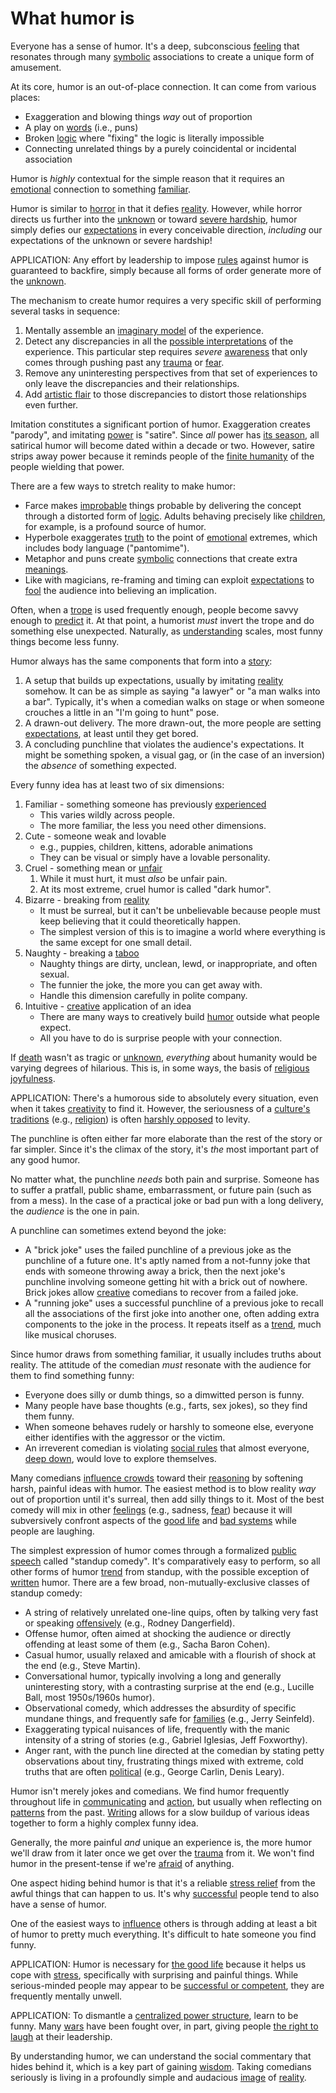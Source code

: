 
# What humor is

Everyone has a sense of humor. It's a deep, subconscious [feeling](mind-feelings.md) that resonates through many [symbolic](symbols.md) associations to create a unique form of amusement.

At its core, humor is an out-of-place connection. It can come from various places:

- Exaggeration and blowing things *way* out of proportion
- A play on [words](language.md) (i.e., puns)
- Broken [logic](logic.md) where "fixing" the logic is literally impossible
- Connecting unrelated things by a purely coincidental or incidental association

Humor is *highly* contextual for the simple reason that it requires an [emotional](mind-feelings.md) connection to something [familiar](understanding.md).

Humor is similar to [horror](mind-feelings-fear.md) in that it defies [reality](reality.md). However, while horror directs us further into the [unknown](unknown.md) or toward [severe hardship](hardship-ptsd.md), humor simply defies our [expectations](imagination.md) in every conceivable direction, *including* our expectations of the unknown or severe hardship!

APPLICATION: Any effort by leadership to impose [rules](people-rules.md) against humor is guaranteed to backfire, simply because all forms of order generate more of the [unknown](unknown.md).

The mechanism to create humor requires a very specific skill of performing several tasks in sequence:

1. Mentally assemble an [imaginary model](people-image-why.md) of the experience.
2. Detect any discrepancies in all the [possible interpretations](understanding.md) of the experience. This particular step requires *severe* [awareness](awareness.md) that only comes through pushing past any [trauma](hardship-ptsd.md) or [fear](mind-feelings-fear.md).
3. Remove any uninteresting perspectives from that set of experiences to only leave the discrepancies and their relationships.
4. Add [artistic flair](mind-creativity.md) to those discrepancies to distort those relationships even further.

Imitation constitutes a significant portion of humor. Exaggeration creates "parody", and imitating [power](power.md) is "satire". Since *all* power has [its season](trends.md), all satirical humor will become dated within a decade or two. However, satire strips away power because it reminds people of the [finite humanity](humanity.md) of the people wielding that power.

There are a few ways to stretch reality to make humor:

- Farce makes [improbable](math.md) things probable by delivering the concept through a distorted form of [logic](logic.md). Adults behaving precisely like [children](maturity.md), for example, is a profound source of humor.
- Hyperbole exaggerates [truth](reality.md) to the point of [emotional](mind-feelings.md) extremes, which includes body language ("pantomime").
- Metaphor and puns create [symbolic](symbols.md) connections that create extra [meanings](values.md).
- Like with magicians, re-framing and timing can exploit [expectations](imagination.md) to [fool](people-image-distortion.md) the audience into believing an implication.

Often, when a [trope](https://tvtropes.org/) is used frequently enough, people become savvy enough to [predict](imagination.md) it. At that point, a humorist *must* invert the trope and do something else unexpected. Naturally, as [understanding](understanding.md) scales, most funny things become less funny.

Humor always has the same components that form into a [story](stories-why.md):

1. A setup that builds up expectations, usually by imitating [reality](reality.md) somehow. It can be as simple as saying "a lawyer" or "a man walks into a bar". Typically, it's when a comedian walks on stage or when someone crouches a little in an "I'm going to hunt" pose.
2. A drawn-out delivery. The more drawn-out, the more people are setting [expectations](imagination.md), at least until they get bored.
3. A concluding punchline that violates the audience's expectations. It might be something spoken, a visual gag, or (in the case of an inversion) the *absence* of something expected.

Every funny idea has at least two of six dimensions:

1. Familiar - something someone has previously [experienced](understanding.md)
   - This varies wildly across people.
   - The more familiar, the less you need other dimensions.
2. Cute - someone weak and lovable
   - e.g., puppies, children, kittens, adorable animations
   - They can be visual or simply have a lovable personality.
3. Cruel - something mean or [unfair](morality-justice.md)
   1. While it must hurt, it must *also* be unfair pain.
   2. At its most extreme, cruel humor is called "dark humor".
4. Bizarre - breaking from [reality](reality.md)
   - It must be surreal, but it can't be unbelievable because people must keep believing that it could theoretically happen.
   - The simplest version of this is to imagine a world where everything is the same except for one small detail.
5. Naughty - breaking a [taboo](morality-taboo.md)
   - Naughty things are dirty, unclean, lewd, or inappropriate, and often sexual.
   - The funnier the joke, the more you can get away with.
   - Handle this dimension carefully in polite company.
6. Intuitive - [creative](mind-creativity.md) application of an idea
   - There are many ways to creatively build [humor](humor.md) outside what people expect.
   - All you have to do is surprise people with your connection.

If [death](hardship-death.md) wasn't as tragic or [unknown](unknown.md), *everything* about humanity would be varying degrees of hilarious. This is, in some ways, the basis of [religious joyfulness](religion.md).

APPLICATION: There's a humorous side to absolutely every situation, even when it takes [creativity](mind-creativity.md) to find it. However, the seriousness of a [culture's](people-culture.md) [traditions](habits.md) (e.g., [religion](religion.md)) is often [harshly opposed](morality-taboo.md) to levity.

The punchline is often either far more elaborate than the rest of the story or far simpler. Since it's the climax of the story, it's *the* most important part of any good humor.

No matter what, the punchline *needs* both pain and surprise. Someone has to suffer a pratfall, public shame, embarrassment, or future pain (such as from a mess). In the case of a practical joke or bad pun with a long delivery, the *audience* is the one in pain.

A punchline can sometimes extend beyond the joke:

- A "brick joke" uses the failed punchline of a previous joke as the punchline of a future one. It's aptly named from a not-funny joke that ends with someone throwing away a brick, then the next joke's punchline involving someone getting hit with a brick out of nowhere. Brick jokes allow [creative](mind-creativity.md) comedians to recover from a failed joke.
- A "running joke" uses a successful punchline of a previous joke to recall all the associations of the first joke into another one, often adding extra components to the joke in the process. It repeats itself as a [trend](trends.md), much like musical choruses.

Since humor draws from something familiar, it usually includes truths about reality. The attitude of the comedian *must* resonate with the audience for them to find something funny:

- Everyone does silly or dumb things, so a dimwitted person is funny.
- Many people have base thoughts (e.g., farts, sex jokes), so they find them funny.
- When someone behaves rudely or harshly to someone else, everyone either identifies with the aggressor or the victim.
- An irreverent comedian is violating [social rules](people-rules.md) that almost everyone, [deep down](personality.md), would love to explore themselves.

Many comedians [influence crowds](influence.md) toward their [reasoning](logic.md) by softening harsh, painful ideas with humor. The easiest method is to blow reality *way* out of proportion until it's surreal, then add silly things to it. Most of the best comedy will mix in other [feelings](mind-feelings.md) (e.g., sadness, [fear](mind-feelings-fear.md)) because it will subversively confront aspects of the [good life](goodlife.md) and [bad systems](mgmt-badsystems.md) while people are laughing.

The simplest expression of humor comes through a formalized [public speech](language-speaking.md) called "standup comedy". It's comparatively easy to perform, so all other forms of humor [trend](trends.md) from standup, with the possible exception of [written](language-writing.md) humor. There are a few broad, non-mutually-exclusive classes of standup comedy:

- A string of relatively unrelated one-line quips, often by talking very fast or speaking [offensively](morality-taboo.md) (e.g., Rodney Dangerfield).
- Offense humor, often aimed at shocking the audience or directly offending at least some of them (e.g., Sacha Baron Cohen).
- Casual humor, usually relaxed and amicable with a flourish of shock at the end (e.g., Steve Martin).
- Conversational humor, typically involving a long and generally uninteresting story, with a contrasting surprise at the end (e.g., Lucille Ball, most 1950s/1960s humor).
- Observational comedy, which addresses the absurdity of specific mundane things, and frequently safe for [families](maturity.md) (e.g., Jerry Seinfeld).
- Exaggerating typical nuisances of life, frequently with the manic intensity of a string of stories (e.g., Gabriel Iglesias, Jeff Foxworthy).
- Anger rant, with the punch line directed at the comedian by stating petty observations about tiny, frustrating things mixed with extreme, cold truths that are often [political](groups-large.md) (e.g., George Carlin, Denis Leary).

Humor isn't merely jokes and comedians. We find humor frequently throughout life in [communicating](people-conversation.md) and [action](results.md), but usually when reflecting on [patterns](trends.md) from the past. [Writing](language.md) allows for a slow buildup of various ideas together to form a highly complex funny idea.

Generally, the more painful *and* unique an experience is, the more humor we'll draw from it later once we get over the [trauma](hardship-ptsd.md) from it. We won't find humor in the present-tense if we're [afraid](mind-feelings-fear.md) of anything.

One aspect hiding behind humor is that it's a reliable [stress relief](mind-feelings-happiness-focus.md) from the awful things that can happen to us. It's why [successful](success-1_why.md) people tend to also have a sense of humor.

One of the easiest ways to [influence](influence.md) others is through adding at least a bit of humor to pretty much everything. It's difficult to hate someone you find funny.

APPLICATION: Humor is necessary for [the good life](goodlife.md) because it helps us cope with [stress](mind-feelings-happiness.md), specifically with surprising and painful things. While serious-minded people may appear to be [successful or competent](success-1_why.md), they are frequently mentally unwell.

APPLICATION: To dismantle a [centralized power structure](groups-large.md), learn to be funny. Many [wars](people-conflicts-war-why.md) have been fought over, in part, giving people [the right to laugh](people-boundaries-why.md) at their leadership.

By understanding humor, we can understand the social commentary that hides behind it, which is a key part of gaining [wisdom](understanding.md). Taking comedians seriously is living in a profoundly simple and audacious [image](people-image-why.md) of [reality](reality.md).
